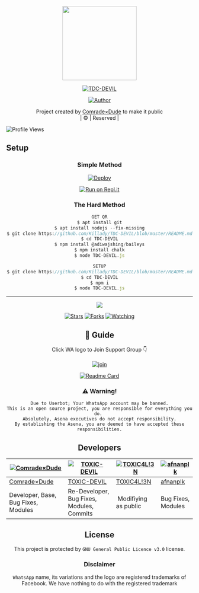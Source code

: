 
<div align="center">
  <img border-radius: 15px src="https://avatars.githubusercontent.com/u/83164448?v=4" width="200" height="200"/>
  <p align="center">
<a href="#"><img title="TDC-DEVIL" src="https://img.shields.io/badge/TDC-DEVIL-green?colorA=%23ff0000&colorB=%23017e40&style=for-the-badge"></a>
</p>
  <p align="center">
<a href="https://github.com/Comrade×Dude"><img title="Author" src="https://img.shields.io/badge/Author-Comrade×Dude/TDC-DEVIL?color=blue&style=for-the-badge&logo=whatsapp"></a>
</p>
</div>
<p align="center">
Project created by <a href="https://github.com/Comrade×Dude">Comrade×Dude</a> to make it public
    <br>
       | © |
        Reserved |
    <br> 
</p>

![Profile Views](https://hits.seeyoufarm.com/api/count/incr/badge.svg?url=https://github.com/Killady/TDC-DEVIL&title=Profile%20Views)

## Setup
<div align="center">

  ### Simple Method
  
[![Deploy](https://www.herokucdn.com/deploy/button.svg)](https://heroku.com/deploy?template=https://github.com/Comrade×Dude/TDC-DEVIL) 
  
[![Run on Repl.it](https://repl.it/badge/github/quiec/whatsAlfa)](https://replit.com/@Farhandqz/TDC-DEVIL)
  
### The Hard Method
```js
GET QR
$ apt install git
$ apt install nodejs --fix-missing
$ git clone https://github.com/Killady/TDC-DEVIL/blob/master/README.md
$ cd TDC-DEVIL
$ npm install @adiwajshing/baileys
$ npm install chalk
$ node TDC-DEVIL.js
```
      
```js
SETUP
$ git clone https://github.com/Killady/TDC-DEVIL/blob/master/README.md
$ cd TDC-DEVIL
$ npm i
$ node TDC-DEVIL.js
```

----

  <p align="center">
  <a href="httsp://github.com/Comrade×Dude/TDC-DEVIL">
    
<a href="https://github.com/Comrade×Dude/followers">
<img src="https://img.shields.io/github/repo-size/Comrade×Dude/TDC-DEVIL?color=green&label=Repo%20total%20size&style=plastic">
<p align="center">
<a href="https://github.com/Comrade×Dude/followers"
<img title="Followers" src="https://img.shields.io/github/followers/Comrade×Dude?color=blue&style=flat-square"></a>
<a href="https://github.com/Killady/TDC-DEVIL/stargazers/"><img title="Stars" src="https://img.shields.io/github/stars/Comrade×Dude/TDC-DEVIL?color=blue&style=flat-square"></a>
<a href="https://github.com/Killady/TDC-DEVIL/network/members"><img title="Forks" src="https://img.shields.io/github/forks/Comrade×Dude/TDC-DEVIL?color=blue&style=flat-square"></a>
<a href="https://github.com/Killady/TDC-DEVIL/watchers"><img title="Watching" src="https://img.shields.io/github/watchers/Comrade×Dude/TDC-DEVIL?label=Watchers&color=blue&style=flat-square"></a>
</p>

## 📢 Guide
Click WA logo to Join Support Group 👇
    <br>
<br>
  [![join](https://github.com/Alien-alfa/PublicBot/blob/main/wlogo.svg.png)](https://chat.whatsapp.com/ByRcM1oaFETCOOtlhGYsJn)
  <div align="center">
       
  [![Readme Card](https://github-readme-stats.vercel.app/api/pin/?username=Comrade×Dude&repo=TDC-DEVIL&theme=nightowl)](https://github.com/Comrade×Dude/TDC-DEVIL)
  </div>
    
### ⚠️ Warning! 
```
Due to Userbot; Your WhatsApp account may be banned.
This is an open source project, you are responsible for everything you do. 
Absolutely, Asena executives do not accept responsibility.
By establishing the Asena, you are deemed to have accepted these responsibilities.
```

## Developers
  <div align="center">
    
  [![Comrade×Dude](https://github.com/Comrade×Dude.png?size=100)](https://github.com/Comrade×Dude) | [![TOXIC-DEVIL](https://github.com/TOXIC-DEVIL.png?size=100)](https://github.com/TOXIC-DEVIL) |  [![TOXIC4L!3N](https://github.com/Alien-alfa.png?size=100)](https://github.com/AI-VIKI) | [![afnanplk](https://github.com/afnanplk.png?size=100)](https://github.com/afnanplk) 
----|----|----|----
[Comrade×Dude](https://github.com/Comrade×Dude) | [TOXIC-DEVIL](https://github.com/TOXIC-DEVIL) | [TOXIC4L!3N](https://github.com/AI-VIKI) | [afnanplk](https://github.com/afnanplk) 
Developer, Base, Bug Fixes, Modules| Re-Developer, Bug Fixes, Modules, Commits |  Modifiying  as   public | Bug Fixes, Modules 
  </div>
    


## License
This project is protected by `GNU General Public Licence v3.0` license.

### Disclaimer
`WhatsApp` name, its variations and the logo are registered trademarks of Facebook. We have nothing to do with the registered trademark
